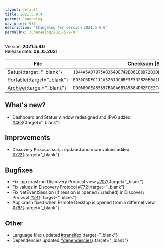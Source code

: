 ```yaml
---
layout: default
title: 2021.5.9.0
parent: Changelog
nav_order: 985
description: "Changelog for version 2021.5.9.0"
permalink: /Changelog/2021-5-9-0
---
```


Version: **2021.5.9.0** <br />
Release date: **09.05.2021**

| File                                                                                                                                              | Checksum [SHA256]                                                  |
| ------------------------------------------------------------------------------------------------------------------------------------------------- | ------------------------------------------------------------------ |
| [Setup](https://github.com/BornToBeRoot/NETworkManager/releases/download/2021.5.9.0/NETworkManager_2021.5.9.0_Setup.exe){:target="\_blank"}       | `1D44A5A07975A8364DE742E061E0D72B3DD1CC03E02F4D87103A0767E3C7F7A2` |
| [Portable](https://github.com/BornToBeRoot/NETworkManager/releases/download/2021.5.9.0/NETworkManager_2021.5.9.0_Portable.zip){:target="\_blank"} | `ED3DC6DFC111A3261DC6BF3F3D2820E0A1FF96ECF48A3C7DFBF3454A39694848` |
| [Archive](https://github.com/BornToBeRoot/NETworkManager/releases/download/2021.5.9.0/NETworkManager_2021.5.9.0_Archiv.zip){:target="\_blank"}    | `DD0B800EA55B97BA0A6B3A5884D62FCE2C4E74EAB1CCE01163823EBD30DC9B4E` |

## What's new?

- Dashboard and Status window redesigned and IPv6 added [#463](https://github.com/BornToBeRoot/NETworkManager/issues/463){:target="\_blank"}

## Improvements

- Discovery Protocol script updated and more values added [#772](https://github.com/BornToBeRoot/NETworkManager/issues/772){:target="\_blank"}

## Bugfixes

- Fix app crash on Discovery Protocol view [#707](https://github.com/BornToBeRoot/NETworkManager/issues/707){:target="\_blank"}
- Fix values in Discovery Protocol [#772](https://github.com/BornToBeRoot/NETworkManager/issues/772){:target="\_blank"}
- Fix NetEventSession (if session is opened / crashed) in Discovery Protocol [#241](https://github.com/BornToBeRoot/NETworkManager/issues/241){:target="\_blank"}
- App crash fixed when Remote Desktop is opened from a differnet view [#767](https://github.com/BornToBeRoot/NETworkManager/issues/767){:target="\_blank"}

## Other

- Language files updated [#transifex](https://github.com/BornToBeRoot/NETworkManager/pulls?q=author%3Aapp%2Ftransifex-integration){:target="\_blank"}
- Dependencies updated [#dependencies](https://github.com/BornToBeRoot/NETworkManager/pulls?q=author%3Aapp%2Fdependabot){:target="\_blank"}
